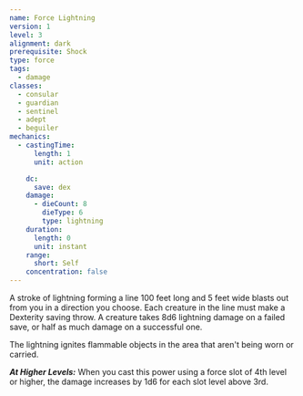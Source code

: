```yaml
---
name: Force Lightning
version: 1
level: 3
alignment: dark
prerequisite: Shock
type: force
tags:
  - damage
classes:
  - consular
  - guardian
  - sentinel
  - adept
  - beguiler
mechanics:
  - castingTime:
      length: 1
      unit: action

    dc:
      save: dex
    damage:
      - dieCount: 8
        dieType: 6
        type: lightning
    duration:
      length: 0
      unit: instant
    range:
      short: Self
    concentration: false
---
```

A stroke of lightning forming a line 100 feet long and 5 feet wide blasts out from you in a direction you choose. Each creature in the line must make a Dexterity saving throw. A creature takes 8d6 lightning damage on a failed save, or half as much damage on a successful one. 

The lightning ignites flammable objects in the area that aren't being worn or carried.

***__At Higher Levels__:*** When you cast this power using a force slot of 4th level or higher, the damage increases by 1d6 for each slot level above 3rd.
    